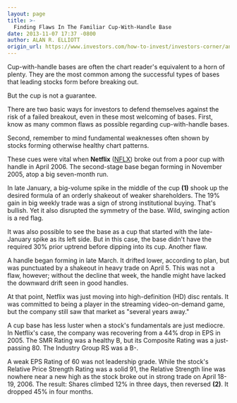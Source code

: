 ```yaml
---
layout: page
title: >-
  Finding Flaws In The Familiar Cup-With-Handle Base
date: 2013-11-07 17:37 -0800
author: ALAN R. ELLIOTT
origin_url: https://www.investors.com/how-to-invest/investors-corner/analyzing-netflix-flawed-breakout-in-2006
---
```





Cup-with-handle bases are often the chart reader's equivalent to a horn of plenty. They are the most common among the successful types of bases that leading stocks form before breaking out.


But the cup is not a guarantee.


There are two basic ways for investors to defend themselves against the risk of a failed breakout, even in these most welcoming of bases. First, know as many common flaws as possible regarding cup-with-handle bases.


Second, remember to mind fundamental weaknesses often shown by stocks forming otherwise healthy chart patterns.


These cues were vital when **Netflix** ([NFLX](https://research.investors.com/quote.aspx?symbol=NFLX)) broke out from a poor cup with handle in April 2006. The second-stage base began forming in November 2005, atop a big seven-month run.


In late January, a big-volume spike in the middle of the cup **(1)** shook up the desired formula of an orderly shakeout of weaker shareholders. The 19% gain in big weekly trade was a sign of strong institutional buying. That's bullish. Yet it also disrupted the symmetry of the base. Wild, swinging action is a red flag.


It was also possible to see the base as a cup that started with the late-January spike as its left side. But in this case, the base didn't have the required 30% prior uptrend before dipping into its cup. Another flaw.


A handle began forming in late March. It drifted lower, according to plan, but was punctuated by a shakeout in heavy trade on April 5. This was not a flaw, however; without the decline that week, the handle might have lacked the downward drift seen in good handles.


At that point, Netflix was just moving into high-definition (HD) disc rentals. It was committed to being a player in the streaming video-on-demand game, but the company still saw that market as "several years away."


A cup base has less luster when a stock's fundamentals are just mediocre. In Netflix's case, the company was recovering from a 44% drop in EPS in 2005. The SMR Rating was a healthy B, but its Composite Rating was a just-passing 80. The Industry Group RS was a B-.


A weak EPS Rating of 60 was not leadership grade. While the stock's Relative Price Strength Rating was a solid 91, the Relative Strength line was nowhere near a new high as the stock broke out in strong trade on April 18-19, 2006. The result: Shares climbed 12% in three days, then reversed **(2)**. It dropped 45% in four months.




